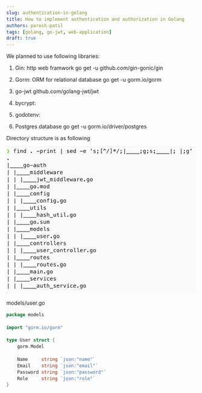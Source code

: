 ```yaml
---
slug: authentication-in-golang
title: How to implement authentication and authorization in Golang
authors: paresh-patil
tags: [golang, go-jwt, web-application]
draft: true
---
```


We planned to use following libraries:

1. Gin: http web framwork
   go get -u github.com/gin-gonic/gin

2. Gorm: ORM for relational database
   go get -u gorm.io/gorm

3. go-jwt
   github.com/golang-jwt/jwt

4. bycrypt:
5. godotenv:
6. Postgres database
   go get -u gorm.io/driver/postgres

Directory structure is as following

![go-auth Project directory structure](./directory-structure.png)

models/user.go

```go
package models

import "gorm.io/gorm"

type User struct {
	gorm.Model

	Name     string `json:"name"`
	Email    string `json:"email"`
	Password string `json:"password"`
	Role     string `json:"role"`
}

```
